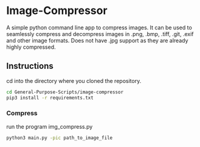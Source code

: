 # Image-Compressor

A simple python command line app to compress images. It can be used to seamlessly compress and decompress images in .png, .bmp, .tiff, .git, .exif and other image formats. Does not have .jpg support as they are already highly compressed.

## Instructions
cd into the directory where you cloned the repository.
```bash
cd General-Purpose-Scripts/image-compressor
pip3 install -r requirements.txt
```

### Compress
run the program img_compress.py
```bash
python3 main.py -pic path_to_image_file
```